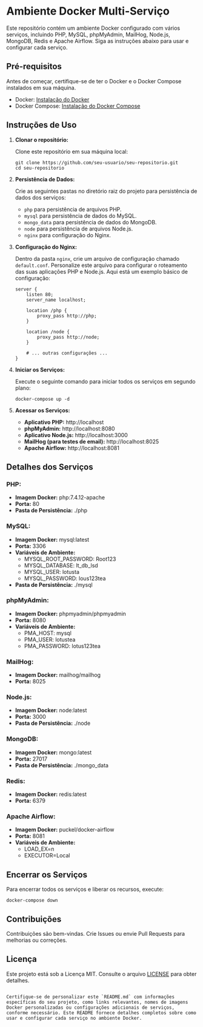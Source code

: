 
# Ambiente Docker Multi-Serviço

Este repositório contém um ambiente Docker configurado com vários serviços, incluindo PHP, MySQL, phpMyAdmin, MailHog, Node.js, MongoDB, Redis e Apache Airflow. Siga as instruções abaixo para usar e configurar cada serviço.

## Pré-requisitos

Antes de começar, certifique-se de ter o Docker e o Docker Compose instalados em sua máquina.

- Docker: [Instalação do Docker](https://docs.docker.com/get-docker/)
- Docker Compose: [Instalação do Docker Compose](https://docs.docker.com/compose/install/)

## Instruções de Uso

1. **Clonar o repositório:**

   Clone este repositório em sua máquina local:

   ```shell
   git clone https://github.com/seu-usuario/seu-repositorio.git
   cd seu-repositorio
   ```

2. **Persistência de Dados:**

   Crie as seguintes pastas no diretório raiz do projeto para persistência de dados dos serviços:

   - `php` para persistência de arquivos PHP.
   - `mysql` para persistência de dados do MySQL.
   - `mongo_data` para persistência de dados do MongoDB.
   - `node` para persistência de arquivos Node.js.
   - `nginx` para configuração do Nginx.

3. **Configuração do Nginx:**

   Dentro da pasta `nginx`, crie um arquivo de configuração chamado `default.conf`. Personalize este arquivo para configurar o roteamento das suas aplicações PHP e Node.js. Aqui está um exemplo básico de configuração:

   ```nginx
   server {
       listen 80;
       server_name localhost;

       location /php {
           proxy_pass http://php;
       }

       location /node {
           proxy_pass http://node;
       }

       # ... outras configurações ...
   }
   ```

4. **Iniciar os Serviços:**

   Execute o seguinte comando para iniciar todos os serviços em segundo plano:

   ```shell
   docker-compose up -d
   ```

5. **Acessar os Serviços:**

   - **Aplicativo PHP:** http://localhost
   - **phpMyAdmin:** http://localhost:8080
   - **Aplicativo Node.js:** http://localhost:3000
   - **MailHog (para testes de email):** http://localhost:8025
   - **Apache Airflow:** http://localhost:8081

## Detalhes dos Serviços

### PHP:

- **Imagem Docker:** php:7.4.12-apache
- **Porta:** 80
- **Pasta de Persistência:** ./php

### MySQL:

- **Imagem Docker:** mysql:latest
- **Porta:** 3306
- **Variáveis de Ambiente:**
  - MYSQL_ROOT_PASSWORD: Root123
  - MYSQL_DATABASE: lt_db_lsd
  - MYSQL_USER: lotusta
  - MYSQL_PASSWORD: lous123tea
- **Pasta de Persistência:** ./mysql

### phpMyAdmin:

- **Imagem Docker:** phpmyadmin/phpmyadmin
- **Porta:** 8080
- **Variáveis de Ambiente:**
  - PMA_HOST: mysql
  - PMA_USER: lotustea
  - PMA_PASSWORD: lotus123tea

### MailHog:

- **Imagem Docker:** mailhog/mailhog
- **Porta:** 8025

### Node.js:

- **Imagem Docker:** node:latest
- **Porta:** 3000
- **Pasta de Persistência:** ./node

### MongoDB:

- **Imagem Docker:** mongo:latest
- **Porta:** 27017
- **Pasta de Persistência:** ./mongo_data

### Redis:

- **Imagem Docker:** redis:latest
- **Porta:** 6379

### Apache Airflow:

- **Imagem Docker:** puckel/docker-airflow
- **Porta:** 8081
- **Variáveis de Ambiente:**
  - LOAD_EX=n
  - EXECUTOR=Local

## Encerrar os Serviços

Para encerrar todos os serviços e liberar os recursos, execute:

```shell
docker-compose down
```

## Contribuições

Contribuições são bem-vindas. Crie Issues ou envie Pull Requests para melhorias ou correções.

## Licença

Este projeto está sob a Licença MIT. Consulte o arquivo [LICENSE](LICENSE) para obter detalhes.
```

Certifique-se de personalizar este `README.md` com informações específicas do seu projeto, como links relevantes, nomes de imagens Docker personalizadas ou configurações adicionais de serviços, conforme necessário. Este README fornece detalhes completos sobre como usar e configurar cada serviço no ambiente Docker.
